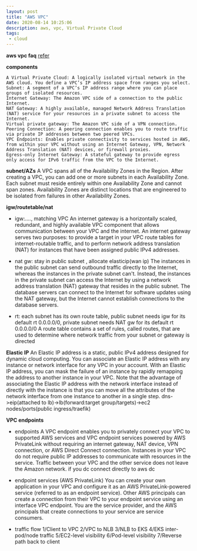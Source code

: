 ```yaml
---
layout: post
title: "AWS VPC"
date: 2020-08-14 10:25:06
description: aws, vpc, Virtual Private Cloud
tags:
 - cloud
---
```


**aws vpc faq**
[refer](https://aws.amazon.com/vpc/faqs/)

**components**
```
A Virtual Private Cloud: A logically isolated virtual network in the AWS cloud. You define a VPC’s IP address space from ranges you select.
Subnet: A segment of a VPC’s IP address range where you can place groups of isolated resources.
Internet Gateway: The Amazon VPC side of a connection to the public Internet.
NAT Gateway: A highly available, managed Network Address Translation (NAT) service for your resources in a private subnet to access the Internet.
Virtual private gateway: The Amazon VPC side of a VPN connection.
Peering Connection: A peering connection enables you to route traffic via private IP addresses between two peered VPCs.
VPC Endpoints: Enables private connectivity to services hosted in AWS, from within your VPC without using an Internet Gateway, VPN, Network Address Translation (NAT) devices, or firewall proxies.
Egress-only Internet Gateway: A stateful gateway to provide egress only access for IPv6 traffic from the VPC to the Internet.
```

**subnet/AZs**
A VPC spans all of the Availability Zones in the Region. After creating a VPC, you can add one or more subnets in each Availability Zone.
 Each subnet must reside entirely within one Availability Zone and cannot span zones. Availability Zones are distinct locations that are engineered to be isolated from failures in other Availability Zones.

**igw/routetable/nat**
- igw:...., matching VPC
An internet gateway is a horizontally scaled, redundant, and highly available VPC component that allows communication between your VPC and the internet.
An internet gateway serves two purposes: to provide a target in your VPC route tables for internet-routable traffic, and to perform network address translation (NAT) for instances that have been assigned public IPv4 addresses.

- nat gw: stay in public subnet , allocate elasticip(wan ip)
The instances in the public subnet can send outbound traffic directly to the Internet, whereas the instances in the private subnet can't. Instead, the instances in the private subnet can access the Internet by using a network address translation (NAT) gateway that resides in the public subnet. The database servers can connect to the Internet for software updates using the NAT gateway, but the Internet cannot establish connections to the database servers.
 
- rt: each subnet has its own route table, public subnet needs igw for its default rt 0.0.0.0/0, private subnet needs NAT gw for its default rt 0.0.0.0/0
A route table contains a set of rules, called routes, that are used to determine where network traffic from your subnet or gateway is directed

**Elastic IP**
An Elastic IP address is a static, public IPv4 address designed for dynamic cloud computing. You can associate an Elastic IP address with any instance or network interface for any VPC in your account. With an Elastic IP address, you can mask the failure of an instance by rapidly remapping the address to another instance in your VPC. Note that the advantage of associating the Elastic IP address with the network interface instead of directly with the instance is that you can move all the attributes of the network interface from one instance to another in a single step.
dns->eip(attached to lb)->lb(forward:target group/targets)->ec2 nodes/ports(public ingress/traefik)

**VPC endpoints**
- endpoints
A VPC endpoint enables you to privately connect your VPC to supported AWS services and VPC endpoint services powered by AWS PrivateLink without requiring an internet gateway, NAT device, VPN connection, or AWS Direct Connect connection. Instances in your VPC do not require public IP addresses to communicate with resources in the service. Traffic between your VPC and the other service does not leave the Amazon network.
if you dc connect directly to aws dc

- endpoint services (AWS PrivateLink)
You can create your own application in your VPC and configure it as an AWS PrivateLink-powered service (referred to as an endpoint service). Other AWS principals can create a connection from their VPC to your endpoint service using an interface VPC endpoint. You are the service provider, and the AWS principals that create connections to your service are service consumers.




- traffic flow
1/Client to VPC
2/VPC to NLB
3/NLB to EKS
4/EKS inter-pod/node traffic
5/EC2-level visibility
6/Pod-level visibility
7/Reverse path back to client
